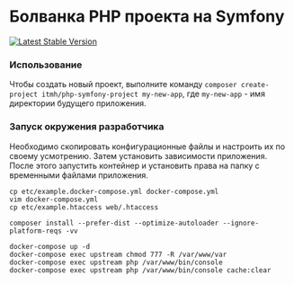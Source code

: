 # Болванка PHP проекта на Symfony
[![Latest Stable Version](https://img.shields.io/packagist/v/itmh/php-symfony-project.svg?style=flat-square)](https://packagist.org/packages/itmh/php-symfony-project)

### Использование
    
Чтобы создать новый проект, выполните команду `composer create-project itmh/php-symfony-project my-new-app`, где `my-new-app` - имя директории будущего приложения.
    
### Запуск окружения разработчика

Необходимо скопировать конфигурационные файлы и настроить их по своему усмотрению. Затем установить зависимости приложения. После этого запустить контейнер и установить права на папку с временными файлами приложения.

    cp etc/example.docker-compose.yml docker-compose.yml
    vim docker-compose.yml
    cp etc/example.htaccess web/.htaccess
    
    composer install --prefer-dist --optimize-autoloader --ignore-platform-reqs -vv
    
    docker-compose up -d
    docker-compose exec upstream chmod 777 -R /var/www/var
    docker-compose exec upstream php /var/www/bin/console
    docker-compose exec upstream php /var/www/bin/console cache:clear
